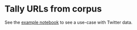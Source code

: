 # Tally URLs from corpus

See the [example notebook](https://github.com/lingeringcode/urlcounter/blob/master/assets/examples/example-use-twitter-data.ipynb) to see a use-case with Twitter data.

